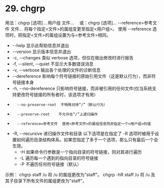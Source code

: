 # 29. chgrp

用法：chgrp [选项]... 用户组 文件...
　或：chgrp [选项]... --reference=参考文件 文件...
将每个指定<文件>的属组变更至指定<用户组>。
使用 --reference 选项时，把指定<文件>的属组设置为与<参考文件>相同。

- --help 显示此帮助信息并退出
- --version 显示版本信息并退出
- -c, --changes 类似 verbose 选项，但仅在做出修改时进行报告
- -f, --silent, --quiet 不显示大多数错误消息
- -v, --verbose 输出各个处理的文件的诊断信息
- --dereference 影响每个符号链接的原始引用文件（这是默认行为），而非符号链接本身
- -h, --no-dereference 只影响符号链接，而非被引用的任何文件(仅当系统支持更改符号链接的所有者时，该选项才有用）
-       --no-preserve-root  不特殊对待“/”（默认行为）
-       --preserve-root    不允许在“/”上递归操作
-       --reference=参考文件  使用<参考文件>的属组信息而非指定一个<用户组>的值
- -R, --recursive 递归操作文件和目录 以下选项是在指定了 -R 选项时被用于设置如何遍历目录结构体系。如果您指定了多于一个选项，那么只有最后一个会生效。
  - -H 如果命令行参数是一个指向目录的符号链接，则对其进行遍历
  - -L 遍历每一个遇到的指向目录的符号链接
  - -P 不遍历任何符号链接（默认）

示例：
chgrp staff /u 将 /u 的属组更改为"staff"。
chgrp -hR staff /u 将 /u 及其子目录下所有文件的属组更改为"staff"。
